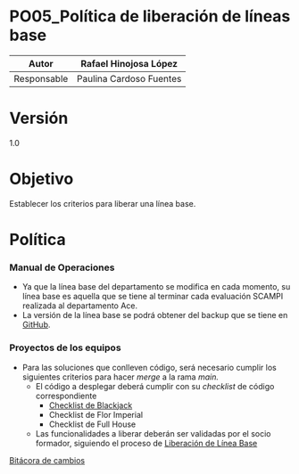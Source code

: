 # PO05_Política de liberación de líneas base

| Autor | Rafael Hinojosa López |
| --- | --- |
| Responsable | Paulina Cardoso Fuentes |

# Versión

1.0

# Objetivo

Establecer los criterios para liberar una línea base.

# Política

### Manual de Operaciones

- Ya que la línea base del departamento se modifica en cada momento, su línea base es aquella que se tiene al terminar cada evaluación SCAMPI realizada al departamento Ace.
- La versión de la línea base se podrá obtener del backup que se tiene en [GitHub](https://github.com/Ace-Software-Development/Manual_de_Operaciones_Notion).

### Proyectos de los equipos

- Para las soluciones que conlleven código, será necesario cumplir los siguientes criterios para hacer *merge* a la rama *main.*
    - El código a desplegar deberá cumplir con su *checklist* de código correspondiente
        - [Checklist de Blackjack](../Checklists%20c225667861cd47fc8dacadcd0bbbc73d/BKJ_CH01_Checklist%20de%20co%CC%81digo%208b20106980244ba995889c44a47cf654.md)
        - Checklist de Flor Imperial
        - Checklist de Full House
    - Las funcionalidades a liberar deberán ser validadas por el socio formador, siguiendo el proceso de [Liberación de Línea Base](../Procesos%20bc1b4b9263a749d49f2c809adfd71359/P37_Liberacio%CC%81n%20de%20li%CC%81nea%20base%20b8ed4da973734d2fbc0b23f6e677e18a.md)

[Bitácora de cambios](PO05_Poli%CC%81tica%20de%20liberacio%CC%81n%20de%20li%CC%81neas%20base%20030c4f81d6e84eeebef55e154d94d949/Bita%CC%81cora%20de%20cambios%20f5b622ee3cd747fd9c5d3ddffc378030.csv)